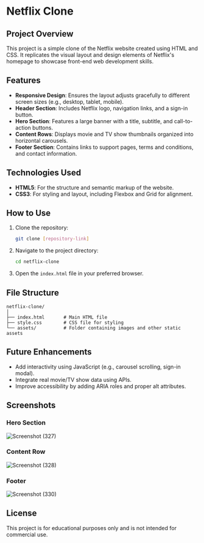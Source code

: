 # Netflix Clone

## Project Overview

This project is a simple clone of the Netflix website created using HTML and CSS. It replicates the visual layout and design elements of Netflix's homepage to showcase front-end web development skills.

## Features

- **Responsive Design**: Ensures the layout adjusts gracefully to different screen sizes (e.g., desktop, tablet, mobile).
- **Header Section**: Includes Netflix logo, navigation links, and a sign-in button.
- **Hero Section**: Features a large banner with a title, subtitle, and call-to-action buttons.
- **Content Rows**: Displays movie and TV show thumbnails organized into horizontal carousels.
- **Footer Section**: Contains links to support pages, terms and conditions, and contact information.

## Technologies Used

- **HTML5**: For the structure and semantic markup of the website.
- **CSS3**: For styling and layout, including Flexbox and Grid for alignment.

## How to Use

1. Clone the repository:
   ```bash
   git clone [repository-link]
   ```
2. Navigate to the project directory:
   ```bash
   cd netflix-clone
   ```
3. Open the `index.html` file in your preferred browser.

## File Structure

```
netflix-clone/
│
├── index.html       # Main HTML file
├── style.css        # CSS file for styling
└── assets/          # Folder containing images and other static assets
```

## Future Enhancements

- Add interactivity using JavaScript (e.g., carousel scrolling, sign-in modal).
- Integrate real movie/TV show data using APIs.
- Improve accessibility by adding ARIA roles and proper alt attributes.

## Screenshots

### Hero Section
![Screenshot (327)](https://github.com/user-attachments/assets/6a4a81bf-bc21-451e-a646-92d81d29b80a)

### Content Row
![Screenshot (328)](https://github.com/user-attachments/assets/2a935481-446e-452f-be6a-7b344199ad1d)

### Footer
![Screenshot (330)](https://github.com/user-attachments/assets/6f98337f-3b4c-4c23-a015-c31902ae9f94)

## License

This project is for educational purposes only and is not intended for commercial use.
